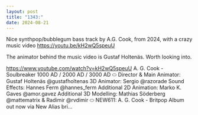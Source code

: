 ```yaml
---
layout: post
title: "1343:"
date: 2024-08-21
---
```


Nice synthpop/bubblegum bass track by A.G. Cook, from 2024, with a crazy music video
https://youtu.be/kH2wQ5speuU

The animator behind the music video is Gustaf Holtenäs. Worth looking into.

https://www.youtube.com/watch?v=kH2wQ5speuU
A. G. Cook - Soulbreaker
1000 AD / 2000 AD / 3000 AD
⬭
Director & Main Animator: Gustaf Holtenäs @gustafholtenas
3D Animator: Sergio @razorade
Sound Effects: Hannes Ferm @hannes_ferm
Additional 2D Animation: Marko K. Gaves @amor.gavez
Additional 3D Modelling: Mathias Söderberg @mattematrix & Radimir @rvdimir
⬭
NEW611: A. G. Cook - Britpop
Album out now via New Alias
bri...
